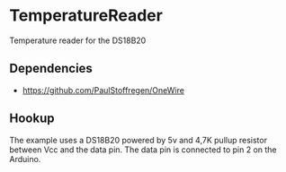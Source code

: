 # TemperatureReader
Temperature reader for the DS18B20

## Dependencies
- https://github.com/PaulStoffregen/OneWire

## Hookup
The example uses a DS18B20 powered by 5v and 4,7K pullup resistor between Vcc and the data pin. The data pin is connected to pin 2 on the Arduino.
